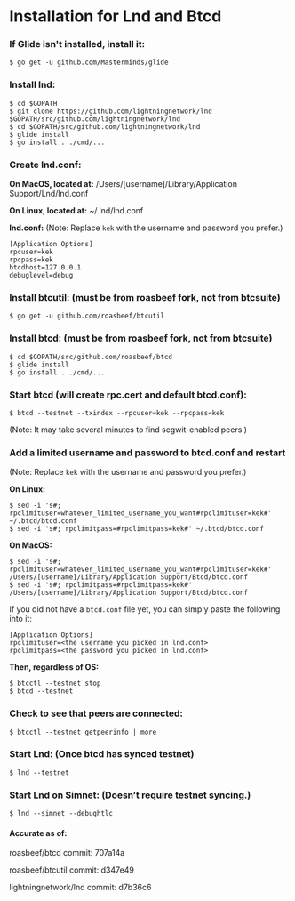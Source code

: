 # Installation for Lnd and Btcd

### If Glide isn't installed, install it:
```
$ go get -u github.com/Masterminds/glide
```

### Install lnd:
```
$ cd $GOPATH
$ git clone https://github.com/lightningnetwork/lnd $GOPATH/src/github.com/lightningnetwork/lnd
$ cd $GOPATH/src/github.com/lightningnetwork/lnd
$ glide install
$ go install . ./cmd/...
```

### Create lnd.conf:
**On MacOS, located at:**
/Users/[username]/Library/Application Support/Lnd/lnd.conf

**On Linux, located at:**
~/.lnd/lnd.conf

**lnd.conf:**
(Note: Replace `kek` with the username and password you prefer.)
```
[Application Options]
rpcuser=kek
rpcpass=kek
btcdhost=127.0.0.1
debuglevel=debug
```

### Install btcutil: (must be from roasbeef fork, not from btcsuite)
```
$ go get -u github.com/roasbeef/btcutil
```

### Install btcd: (must be from roasbeef fork, not from btcsuite)
```
$ cd $GOPATH/src/github.com/roasbeef/btcd
$ glide install
$ go install . ./cmd/...
```

### Start btcd (will create rpc.cert and default btcd.conf):
```
$ btcd --testnet --txindex --rpcuser=kek --rpcpass=kek
```
(Note: It may take several minutes to find segwit-enabled peers.)

### Add a limited username and password to btcd.conf and restart
(Note: Replace `kek` with the username and password you prefer.)

**On Linux:**
```
$ sed -i 's#; rpclimituser=whatever_limited_username_you_want#rpclimituser=kek#' ~/.btcd/btcd.conf
$ sed -i 's#; rpclimitpass=#rpclimitpass=kek#' ~/.btcd/btcd.conf
```

**On MacOS:**
```
$ sed -i 's#; rpclimituser=whatever_limited_username_you_want#rpclimituser=kek#' /Users/[username]/Library/Application Support/Btcd/btcd.conf
$ sed -i 's#; rpclimitpass=#rpclimitpass=kek#' /Users/[username]/Library/Application Support/Btcd/btcd.conf
```

If you did not have a `btcd.conf` file yet, you can simply paste the following into it:
````
[Application Options]
rpclimituser=<the username you picked in lnd.conf>
rpclimitpass=<the password you picked in lnd.conf>
````

**Then, regardless of OS:**
```
$ btcctl --testnet stop
$ btcd --testnet
```

### Check to see that peers are connected:
```
$ btcctl --testnet getpeerinfo | more
```

### Start Lnd: (Once btcd has synced testnet)
```
$ lnd --testnet
```

### Start Lnd on Simnet: (Doesn’t require testnet syncing.)
```
$ lnd --simnet --debughtlc
```

#### Accurate as of:
roasbeef/btcd commit: 707a14a

roasbeef/btcutil commit: d347e49

lightningnetwork/lnd commit: d7b36c6
